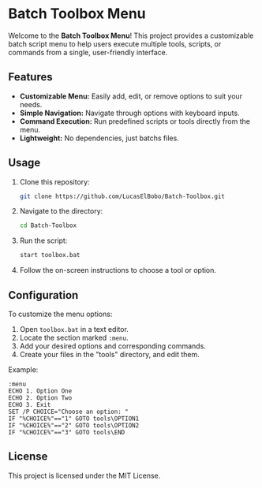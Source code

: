 # Batch Toolbox Menu

Welcome to the **Batch Toolbox Menu**! This project provides a customizable batch script menu to help users execute multiple tools, scripts, or commands from a single, user-friendly interface.

## Features

- **Customizable Menu:** Easily add, edit, or remove options to suit your needs.
- **Simple Navigation:** Navigate through options with keyboard inputs.
- **Command Execution:** Run predefined scripts or tools directly from the menu.
- **Lightweight:** No dependencies, just batchs files.

## Usage

1. Clone this repository:
   ```bash
   git clone https://github.com/LucasElBobo/Batch-Toolbox.git
   ```
2. Navigate to the directory:
   ```bash
   cd Batch-Toolbox
   ```
3. Run the script:
   ```bash
   start toolbox.bat
   ```
4. Follow the on-screen instructions to choose a tool or option.

## Configuration

To customize the menu options:

1. Open `toolbox.bat` in a text editor.
2. Locate the section marked `:menu`.
3. Add your desired options and corresponding commands.
4. Create your files in the "tools\" directory, and edit them.

Example:
```batch
:menu
ECHO 1. Option One
ECHO 2. Option Two
ECHO 3. Exit
SET /P CHOICE="Choose an option: "
IF "%CHOICE%"=="1" GOTO tools\OPTION1
IF "%CHOICE%"=="2" GOTO tools\OPTION2
IF "%CHOICE%"=="3" GOTO tools\END
```

## License

This project is licensed under the MIT License.